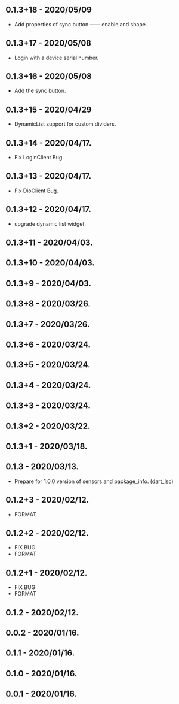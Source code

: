 ## 0.1.3+18 - 2020/05/09

* Add properties of sync button —— enable and shape.

## 0.1.3+17 - 2020/05/08

* Login with a device serial number.

## 0.1.3+16 - 2020/05/08

* Add the sync button.

## 0.1.3+15 - 2020/04/29 

* DynamicList support for custom dividers.

## 0.1.3+14 - 2020/04/17.

* Fix LoginClient Bug.

## 0.1.3+13 - 2020/04/17.

* Fix DioClient Bug.

## 0.1.3+12 - 2020/04/17.

* upgrade dynamic list widget.

## 0.1.3+11 - 2020/04/03.
## 0.1.3+10 - 2020/04/03.
## 0.1.3+9 - 2020/04/03.
## 0.1.3+8 - 2020/03/26.
## 0.1.3+7 - 2020/03/26.
## 0.1.3+6 - 2020/03/24.
## 0.1.3+5 - 2020/03/24.
## 0.1.3+4 - 2020/03/24.
## 0.1.3+3 - 2020/03/24.
## 0.1.3+2 - 2020/03/22.
## 0.1.3+1 - 2020/03/18.
## 0.1.3 - 2020/03/13.

* Prepare for 1.0.0 version of sensors and package_info. ([dart_lsc](http://github.com/amirh/dart_lsc))

## 0.1.2+3 - 2020/02/12.
 - FORMAT
## 0.1.2+2 - 2020/02/12.
 - FIX BUG
 - FORMAT
## 0.1.2+1 - 2020/02/12.
 - FIX BUG
 - FORMAT
## 0.1.2 - 2020/02/12.
## 0.0.2 - 2020/01/16.
## 0.1.1 - 2020/01/16.
## 0.1.0 - 2020/01/16.
## 0.0.1 - 2020/01/16.
